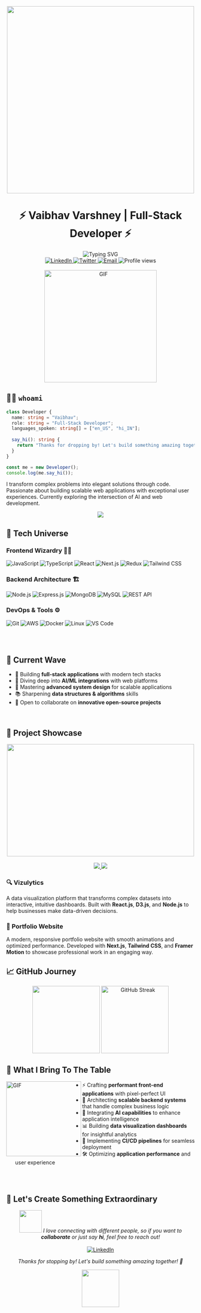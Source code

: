 <div align="center">
  <img src="https://imgur.com/gallery/coding-profile-gif-rRZ4DUQ" width="500" alt="">
  
  # ⚡ Vaibhav Varshney | Full-Stack Developer ⚡
  
  <div align="center">
    <img src="https://readme-typing-svg.herokuapp.com?font=Fira+Code&weight=600&size=24&pause=1000&color=6495ED&center=true&vCenter=true&random=false&width=600&lines=Crafting+Digital+Experiences+%F0%9F%9A%80;MERN+Stack+Specialist+%F0%9F%94%A5;AI+Integration+Expert+%F0%9F%A4%96;Problem+Solver+%F0%9F%A7%A9;Clean+Code+Advocate+%F0%9F%9B%A0%EF%B8%8F" alt="Typing SVG" />
  </div>

  <a href="https://www.linkedin.com/in/im-vaibhav15">
    <img src="https://img.shields.io/badge/LinkedIn-Connect-0077B5?style=for-the-badge&logo=linkedin" alt="LinkedIn" />
  </a>
  <a href="https://twitter.com/VaibhavV2003">
    <img src="https://img.shields.io/badge/Twitter-Follow-1DA1F2?style=for-the-badge&logo=twitter" alt="Twitter" />
  </a>
  <a href="mailto:vaibhav15.dev@gmail.com">
    <img src="https://img.shields.io/badge/Email-Contact-D14836?style=for-the-badge&logo=gmail" alt="Email" />
  </a>
  
  <img src="https://komarev.com/ghpvc/?username=iamvaibhav15&color=blueviolet&style=for-the-badge&label=PROFILE+VIEWS" alt="Profile views" />
</div>

<br>

<div align = "center">
  <img height="300px" alt="GIF" src="https://media.giphy.com/media/SWoSkN6DxTszqIKEqv/giphy.gif" />
</div>

## 👨‍💻 `whoami`

```typescript
class Developer {
  name: string = "Vaibhav";
  role: string = "Full-Stack Developer";
  languages_spoken: string[] = ["en_US", "hi_IN"];
  
  say_hi(): string {
    return "Thanks for dropping by! Let's build something amazing together!";
  }
}

const me = new Developer();
console.log(me.say_hi());
```

I transform complex problems into elegant solutions through code. Passionate about building scalable web applications with exceptional user experiences. Currently exploring the intersection of AI and web development.

<div align="center">
  <img src="https://github-readme-stats.vercel.app/api/top-langs/?username=iamvaibhav15&layout=compact&langs_count=8&theme=radical&hide_border=true&bg_color=0D1117" />
</div>

## 🚀 Tech Universe

### Frontend Wizardry 🧙‍♂️
![JavaScript](https://img.shields.io/badge/JavaScript-F7DF1E?style=for-the-badge&logo=javascript&logoColor=black)
![TypeScript](https://img.shields.io/badge/TypeScript-3178C6?style=for-the-badge&logo=typescript&logoColor=white)
![React](https://img.shields.io/badge/React-61DAFB?style=for-the-badge&logo=react&logoColor=black)
![Next.js](https://img.shields.io/badge/Next.js-000000?style=for-the-badge&logo=next.js&logoColor=white)
![Redux](https://img.shields.io/badge/Redux-764ABC?style=for-the-badge&logo=redux&logoColor=white)
![Tailwind CSS](https://img.shields.io/badge/Tailwind_CSS-38B2AC?style=for-the-badge&logo=tailwind-css&logoColor=white)

### Backend Architecture 🏗️
![Node.js](https://img.shields.io/badge/Node.js-339933?style=for-the-badge&logo=node.js&logoColor=white)
![Express.js](https://img.shields.io/badge/Express.js-000000?style=for-the-badge&logo=express&logoColor=white)
![MongoDB](https://img.shields.io/badge/MongoDB-47A248?style=for-the-badge&logo=mongodb&logoColor=white)
![MySQL](https://img.shields.io/badge/MySQL-4479A1?style=for-the-badge&logo=mysql&logoColor=white)
![REST API](https://img.shields.io/badge/REST_API-FF6C37?style=for-the-badge&logo=postman&logoColor=white)

### DevOps & Tools ⚙️
![Git](https://img.shields.io/badge/Git-F05032?style=for-the-badge&logo=git&logoColor=white)
![AWS](https://img.shields.io/badge/AWS-232F3E?style=for-the-badge&logo=amazon-aws&logoColor=white)
![Docker](https://img.shields.io/badge/Docker-2496ED?style=for-the-badge&logo=docker&logoColor=white)
![Linux](https://img.shields.io/badge/Linux-FCC624?style=for-the-badge&logo=linux&logoColor=black)
![VS Code](https://img.shields.io/badge/VS_Code-007ACC?style=for-the-badge&logo=visual-studio-code&logoColor=white)

<br clear="both">
<br>

## 🌊 Current Wave

- 🔭 Building **full-stack applications** with modern tech stacks
- 🧠 Diving deep into **AI/ML integrations** with web platforms
- 🌱 Mastering **advanced system design** for scalable applications
- 📚 Sharpening **data structures & algorithms** skills
- 👯 Open to collaborate on **innovative open-source projects**

<br clear="both">

## 💼 Project Showcase

<div align="center">
  <img src="https://media.giphy.com/media/dWesBcTLavkZuG35MI/giphy.gif" width="500" height="300" />
</div>

<br>

<div align="center">
  <a href="https://github.com/iamvaibhav15/Vizulytics">
    <img src="https://github-readme-stats.vercel.app/api/pin/?username=iamvaibhav15&repo=Vizulytics&theme=radical&border_color=FF428E&bg_color=0D1117" />
  </a>
  <a href="https://github.com/iamvaibhav15/Portfolio-Website">
    <img src="https://github-readme-stats.vercel.app/api/pin/?username=iamvaibhav15&repo=Portfolio-Website&theme=radical&border_color=FF428E&bg_color=0D1117" />
  </a>
</div>

### 🔍 Vizulytics
A data visualization platform that transforms complex datasets into interactive, intuitive dashboards. Built with **React.js**, **D3.js**, and **Node.js** to help businesses make data-driven decisions.

### 💼 Portfolio Website
A modern, responsive portfolio website with smooth animations and optimized performance. Developed with **Next.js**, **Tailwind CSS**, and **Framer Motion** to showcase professional work in an engaging way.

## 📈 GitHub Journey

<div align="center">
  <img height="180em" src="https://github-readme-stats.vercel.app/api?username=iamvaibhav15&show_icons=true&theme=radical&include_all_commits=true&count_private=true&hide_border=true&bg_color=0D1117" />
  <img height="180em" src="https://github-readme-streak-stats.herokuapp.com/?user=iamvaibhav15&theme=radical&hide_border=true&background=0D1117" alt="GitHub Streak" />
</div>

## 🔮 What I Bring To The Table

<img align="left" height="200px" alt="GIF" src="https://media.giphy.com/media/l3vRfNA1p0rvhMSvS/giphy.gif" />

- ⚡ Crafting **performant front-end applications** with pixel-perfect UI
- 🔧 Architecting **scalable backend systems** that handle complex business logic
- 🧠 Integrating **AI capabilities** to enhance application intelligence
- 📊 Building **data visualization dashboards** for insightful analytics
- 🔄 Implementing **CI/CD pipelines** for seamless deployment
- 🛠️ Optimizing **application performance** and user experience

<br clear="both">
<br>

## 🤝 Let's Create Something Extraordinary

<div align="center">
  <img src="https://media.giphy.com/media/LnQjpWaON8nhr21vNW/giphy.gif" width="60"> <em>I love connecting with different people, so if you want to <b>collaborate</b> or just say <b>hi</b>, feel free to reach out!</em>

  <br>
  <br>

  <a href="https://www.linkedin.com/in/im-vaibhav15">
    <img src="https://img.shields.io/badge/-Let's_connect_on_LinkedIn-0077B5?style=for-the-badge&logo=linkedin" alt="LinkedIn" />
  </a>
  
  <p><em>Thanks for stopping by! Let's build something amazing together! 🚀</em></p>
  
  <img src="https://media.giphy.com/media/LmNwrBhejkK9EFP504/giphy.gif" width="100">
</div>
